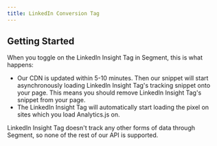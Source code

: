 ```yaml
---
title: LinkedIn Conversion Tag
---
```


## Getting Started

When you toggle on the LinkedIn Insight Tag in Segment, this is what happens:

+ Our CDN is updated within 5-10 minutes. Then our snippet will start asynchronously loading LinkedIn Insight Tag's tracking snippet onto your page. This means you should remove LinkedIn Insight Tag's snippet from your page.
+ The LinkedIn Insight Tag will automatically start loading the pixel on sites which you load Analytics.js on.

LinkedIn Insight Tag doesn't track any other forms of data through Segment, so none of the rest of our API is supported.
